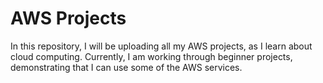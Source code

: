# AWS Projects

In this repository, I will be uploading all my AWS projects, as I learn about cloud computing. Currently, I am working through beginner projects, demonstrating that I can use some of the AWS services.